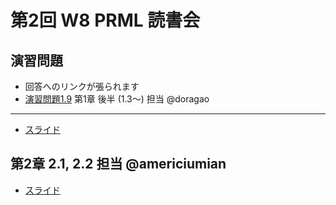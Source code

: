 第2回 W8 PRML 読書会
====

演習問題
----

- 回答へのリンクが張られます
- [演習問題1.9](https://github.com/daimatz/w8prml/blob/master/files/2012-09-24/ex_1.9.pdf?raw=true)
第1章 後半 (1.3〜) 担当 @doragao
----

- [スライド](http://www.slideshare.net/toshihikoiio98/prml-13-16)

第2章 2.1, 2.2 担当 @americiumian
----

- [スライド](http://www.slideshare.net/TakutoKimura/prml-21222425)
